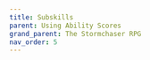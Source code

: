 ```yaml
---
title: Subskills
parent: Using Ability Scores
grand_parent: The Stormchaser RPG
nav_order: 5
---
```

